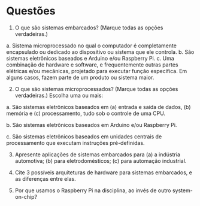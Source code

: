 # Questões

1. O que são sistemas embarcados? (Marque todas as opções verdadeiras.)

a. Sistema microprocessado no qual o computador é completamente encapsulado ou dedicado ao dispositivo ou sistema que ele controla.
b. São sistemas eletrônicos baseados e Arduino e/ou Raspberry Pi.
c. Uma combinação de hardware e software, e frequentemente outras partes elétricas e/ou mecânicas, projetado para executar função específica. Em alguns casos, fazem parte de um produto ou sistema maior.

2. O que são sistemas microprocessados? (Marque todas as opções verdadeiras.) Escolha uma ou mais:

a. São sistemas eletrônicos baseados em (a) entrada e saída de dados, (b) memória e (c) processamento, tudo sob o controle de uma CPU.

b. São sistemas eletrônicos baseados em Arduino e/ou Raspberry Pi.

c. São sistemas eletrônicos baseados em unidades centrais de processamento que executam instruções pré-definidas.

3. Apresente aplicações de sistemas embarcados para (a) a indústria automotiva; (b) para eletrodomésticos; (c) para automação industrial.

4. Cite 3 possíveis arquiteturas de hardware para sistemas embarcados, e as diferenças entre elas.

5. Por que usamos o Raspberry Pi na disciplina, ao invés de outro system-on-chip?
